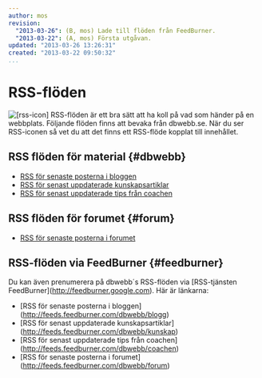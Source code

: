 ```yaml
---
author: mos
revision:
  "2013-03-26": (B, mos) Lade till flöden från FeedBurner.
  "2013-03-22": (A, mos) Första utgåvan.
updated: "2013-03-26 13:26:31"
created: "2013-03-22 09:50:32"
...
```

RSS-flöden
==================================

<img src='/img/glyphicons/png/glyphicons_397_rss.png' alt='[rss-icon]' title='RSS-flöde' /> RSS-flöden är ett bra sätt att ha koll på vad som händer på en webbplats. Följande flöden finns att bevaka från dbwebb.se. När du ser RSS-iconen  så vet du att det finns ett RSS-flöde kopplat till innehållet.



RSS flöden för material {#dbwebb}
--------------------------------------

* [RSS för senaste posterna i bloggen](blogg/rss)
* [RSS för senast uppdaterade kunskapsartiklar](kunskap/rss)
* [RSS för senast uppdaterade tips från coachen](coachen/rss)



RSS flöden för forumet {#forum}
--------------------------------------

* [RSS för senaste posterna i forumet](forum/feed.php)



RSS-flöden via FeedBurner {#feedburner}
--------------------------------------

Du kan även prenumerera på dbwebb´s RSS-flöden via [RSS-tjänsten FeedBurner](<a href='http://feedburner.google.com'>http://feedburner.google.com</a>). Här är länkarna:

* [RSS för senaste posterna i bloggen](<a href='http://feeds.feedburner.com/dbwebb/blogg'>http://feeds.feedburner.com/dbwebb/blogg</a>)
* [RSS för senast uppdaterade kunskapsartiklar](<a href='http://feeds.feedburner.com/dbwebb/kunskap'>http://feeds.feedburner.com/dbwebb/kunskap</a>)
* [RSS för senast uppdaterade tips från coachen](<a href='http://feeds.feedburner.com/dbwebb/coachen'>http://feeds.feedburner.com/dbwebb/coachen</a>)
* [RSS för senaste posterna i forumet](<a href='http://feeds.feedburner.com/dbwebb/forum'>http://feeds.feedburner.com/dbwebb/forum</a>)





